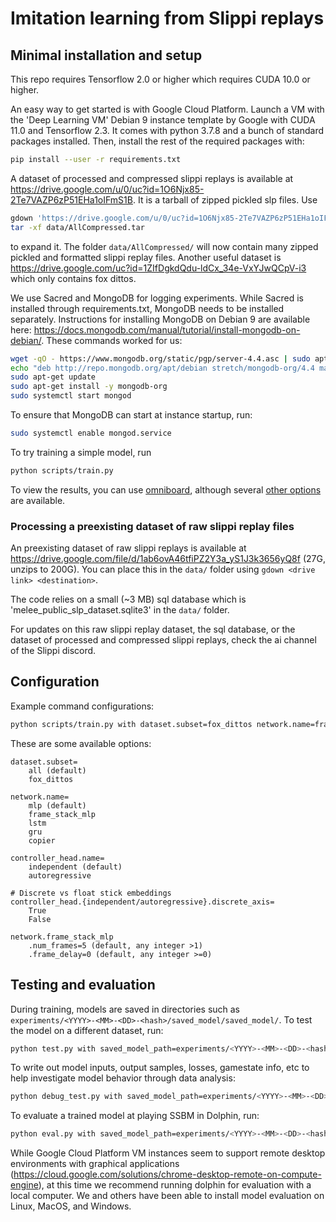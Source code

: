 # Imitation learning from Slippi replays

## Minimal installation and setup

This repo requires Tensorflow 2.0 or higher which requires CUDA 10.0 or higher.

An easy way to get started is with Google Cloud Platform. Launch a VM with the 'Deep Learning VM' Debian 9 instance template by Google with CUDA 11.0 and Tensorflow 2.3. It comes with python 3.7.8 and a bunch of standard packages installed. Then, install the rest of the required packages with:

```bash
pip install --user -r requirements.txt
```

A dataset of processed and compressed slippi replays is available at https://drive.google.com/u/0/uc?id=1O6Njx85-2Te7VAZP6zP51EHa1oIFmS1B. It is a tarball of zipped pickled slp files. Use

```bash
gdown 'https://drive.google.com/u/0/uc?id=1O6Njx85-2Te7VAZP6zP51EHa1oIFmS1B' -O data/
tar -xf data/AllCompressed.tar
```

to expand it. The folder `data/AllCompressed/` will now contain many zipped pickled and formatted slippi replay files. Another useful dataset is https://drive.google.com/uc?id=1ZIfDgkdQdu-ldCx_34e-VxYJwQCpV-i3 which only contains fox dittos.

We use Sacred and MongoDB for logging experiments. While Sacred is installed through requirements.txt, MongoDB needs to be installed separately. Instructions for installing MongoDB on Debian 9 are available here: https://docs.mongodb.com/manual/tutorial/install-mongodb-on-debian/. These commands worked for us:

```bash
wget -qO - https://www.mongodb.org/static/pgp/server-4.4.asc | sudo apt-key add -
echo "deb http://repo.mongodb.org/apt/debian stretch/mongodb-org/4.4 main" | sudo tee /etc/apt/sources.list.d/mongodb-org-4.4.list
sudo apt-get update
sudo apt-get install -y mongodb-org
sudo systemctl start mongod
```

To ensure that MongoDB can start at instance startup, run:

```bash
sudo systemctl enable mongod.service
```

To try training a simple model, run

```bash
python scripts/train.py
```

To view the results, you can use [omniboard](https://github.com/vivekratnavel/omniboard), although several [other options](https://github.com/IDSIA/sacred#frontends) are available.

### Processing a preexisting dataset of raw slippi replay files

An preexisting dataset of raw slippi replays is available at https://drive.google.com/file/d/1ab6ovA46tfiPZ2Y3a_yS1J3k3656yQ8f (27G, unzips to 200G). You can place this in the `data/` folder using `gdown <drive link> <destination>`.

The code relies on a small (~3 MB) sql database which is 'melee_public_slp_dataset.sqlite3' in the `data/` folder.

For updates on this raw slippi replay dataset, the sql database, or the dataset of processed and compressed slippi replays, check the ai channel of the Slippi discord.

## Configuration

Example command configurations:

```bash
python scripts/train.py with dataset.subset=fox_dittos network.name=frame_stack_mlp
```

These are some available options:
```
dataset.subset=
    all (default)
    fox_dittos

network.name=
    mlp (default)
    frame_stack_mlp
    lstm
    gru
    copier

controller_head.name=
    independent (default)
    autoregressive

# Discrete vs float stick embeddings
controller_head.{independent/autoregressive}.discrete_axis=
    True
    False

network.frame_stack_mlp
    .num_frames=5 (default, any integer >1)
    .frame_delay=0 (default, any integer >=0)

```

## Testing and evaluation

During training, models are saved in directories such as `experiments/<YYYY>-<MM>-<DD>-<hash>/saved_model/saved_model/`. To test the model on a different dataset, run:

```bash
python test.py with saved_model_path=experiments/<YYYY>-<MM>-<DD>-<hash>/saved_model/saved_model/ dataset.subset=all
```

To write out model inputs, output samples, losses, gamestate info, etc to help investigate model behavior through data analysis:
```bash
python debug_test.py with saved_model_path=experiments/<YYYY>-<MM>-<DD>-<hash>/saved_model/saved_model/ dataset.subset=all debug.table_length=<num. rows in resulting pandas dataframe>
```

To evaluate a trained model at playing SSBM in Dolphin, run:

```bash
python eval.py with saved_model_path=experiments/<YYYY>-<MM>-<DD>-<hash>/saved_model/saved_model/ dolphin_path=<path/to/dolphin/> iso_path=<path/to/iso>
```

While Google Cloud Platform VM instances seem to support remote desktop environments with graphical applications (https://cloud.google.com/solutions/chrome-desktop-remote-on-compute-engine), at this time we recommend running dolphin for evaluation with a local computer. We and others have been able to install model evaluation on Linux, MacOS, and Windows.
